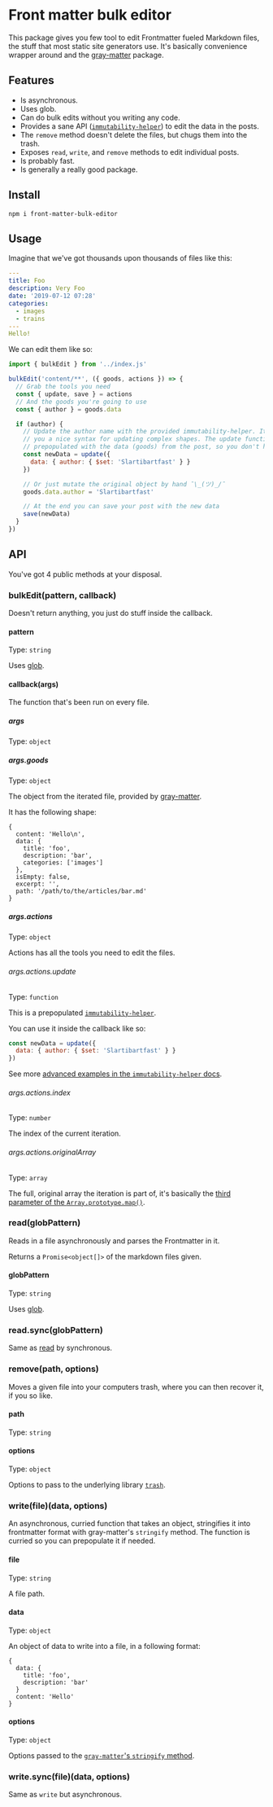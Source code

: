 # Front matter bulk editor

This package gives you few tool to edit Frontmatter fueled Markdown files, the stuff that most static site generators use. It's basically convenience wrapper around and the [gray-matter](https://www.npmjs.com/package/gray-matter) package.

## Features

- Is asynchronous.
- Uses glob.
- Can do bulk edits without you writing any code.
- Provides a sane API ([`immutability-helper`](https://github.com/kolodny/immutability-helper#update)) to edit the data in the posts.
- The `remove` method doesn't delete the files, but chugs them into the trash.
- Exposes `read`, `write`, and `remove` methods to edit individual posts.
- Is probably fast.
- Is generally a really good package.

## Install

```
npm i front-matter-bulk-editor
```

## Usage

Imagine that we've got thousands upon thousands of files like this:

```yaml
---
title: Foo
description: Very Foo
date: '2019-07-12 07:28'
categories:
  - images
  - trains
---
Hello!
```

We can edit them like so:

```js
import { bulkEdit } from '../index.js'

bulkEdit('content/**', ({ goods, actions }) => {
  // Grab the tools you need
  const { update, save } = actions
  // And the goods you're going to use
  const { author } = goods.data

  if (author) {
    // Update the author name with the provided immutability-helper. It gives
    // you a nice syntax for updating complex shapes. The update function is
    // prepopulated with the data (goods) from the post, so you don't have to.
    const newData = update({
      data: { author: { $set: 'Slartibartfast' } }
    })

    // Or just mutate the original object by hand ¯\_(ツ)_/¯
    goods.data.author = 'Slartibartfast'

    // At the end you can save your post with the new data
    save(newData)
  }
})
```

## API

You've got 4 public methods at your disposal.

### bulkEdit(pattern, callback)

Doesn't return anything, you just do stuff inside the callback.

#### pattern

Type: `string`

Uses [glob](https://www.npmjs.com/package/glob).

#### callback(args)

The function that's been run on every file.

##### args

Type: `object`

##### args.goods

Type: `object`

The object from the iterated file, provided by [gray-matter](https://www.npmjs.com/package/gray-matter).

It has the following shape:

```
{
  content: 'Hello\n',
  data: {
    title: 'foo',
    description: 'bar',
    categories: ['images']
  },
  isEmpty: false,
  excerpt: '',
  path: '/path/to/the/articles/bar.md'
}
```

##### args.actions

Type: `object`

Actions has all the tools you need to edit the files.

###### args.actions.update

Type: `function`

This is a prepopulated [`immutability-helper`](https://github.com/kolodny/immutability-helper#update).

You can use it inside the callback like so:

```js
const newData = update({
  data: { author: { $set: 'Slartibartfast' } }
})
```

See more [advanced examples in the `immutability-helper` docs](https://github.com/kolodny/immutability-helper#update).

###### args.actions.index

Type: `number`

The index of the current iteration.

###### args.actions.originalArray

Type: `array`

The full, original array the iteration is part of, it's basically the [third parameter of the `Array.prototype.map()`](https://developer.mozilla.org/en-US/docs/Web/JavaScript/Reference/Global_Objects/Array/map).

### read(globPattern)

Reads in a file asynchronously and parses the Frontmatter in it.

Returns a `Promise<object[]>` of the markdown files given.

#### globPattern

Type: `string`

Uses [glob](https://www.npmjs.com/package/glob).

### read.sync(globPattern)

Same as [read](##readpattern) by synchronous.

### remove(path, options)

Moves a given file into your computers trash, where you can then recover it, if you so like.

#### path

Type: `string`

#### options

Type: `object`

Options to pass to the underlying library [`trash`](https://www.npmjs.com/package/trash).

### write(file)(data, options)

An asynchronous, curried function that takes an object, stringifies it into frontmatter format with gray-matter's `stringify` method. The function is curried so you can prepopulate it if needed.

#### file

Type: `string`

A file path.

#### data

Type: `object`

An object of data to write into a file, in a following format:

```
{
  data: {
    title: 'foo',
    description: 'bar'
  }
  content: 'Hello'
}
```

#### options

Type: `object`

Options passed to the [`gray-matter`'s `stringify` method](https://www.npmjs.com/package/gray-matter#stringify).

### write.sync(file)(data, options)

Same as `write` but asynchronous.

